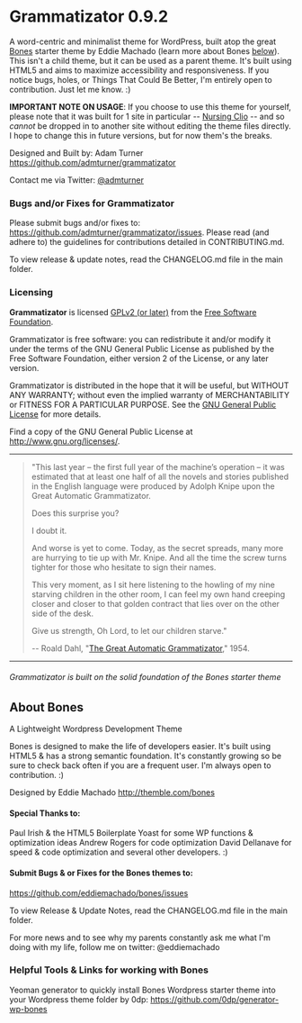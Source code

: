 # Grammatizator 0.9.2

A word-centric and minimalist theme for WordPress, built atop the great [Bones](http://themble.com/bones) starter theme by Eddie Machado (learn more about Bones [below](#about-bones)). This isn't a child theme, but it can be used as a parent theme. It's built using HTML5 and aims to maximize accessibility and responsiveness. If you notice bugs, holes, or Things That Could Be Better, I'm entirely open to contribution. Just let me know. :)

**IMPORTANT NOTE ON USAGE**: If you choose to use this theme for yourself, please note that it was built for 1 site in particular -- [Nursing Clio](https://nursgingclio.org/) -- and so *cannot* be dropped in to another site without editing the theme files directly. I hope to change this in future versions, but for now them's the breaks.

Designed and Built by: Adam Turner
<https://github.com/admturner/grammatizator>

Contact me via Twitter: [@admturner](https://twitter.com/admturner)

### Bugs and/or Fixes for Grammatizator

Please submit bugs and/or fixes to: <https://github.com/admturner/grammatizator/issues>. Please read (and adhere to) the guidelines for contributions detailed in CONTRIBUTING.md.

To view release & update notes, read the CHANGELOG.md file in the main folder.

### Licensing

**Grammatizator** is licensed [GPLv2 (or later)](https://wordpress.org/about/gpl/) from the [Free Software Foundation](http://www.fsf.org/).

Grammatizator is free software: you can redistribute it and/or modify it under the terms of the GNU General Public License as published by the Free Software Foundation, either version 2 of the License, or any later version.

Grammatizator is distributed in the hope that it will be useful, but WITHOUT ANY WARRANTY; without even the implied warranty of MERCHANTABILITY or FITNESS FOR A PARTICULAR PURPOSE.  See the [GNU General Public License](http://www.gnu.org/licenses/gpl.html) for more details.

Find a copy of the GNU General Public License at <http://www.gnu.org/licenses/>.

---

> "This last year – the first full year of the machine’s operation –
> it was estimated that at least one half of all the novels and
> stories published in the English language were produced by Adolph
> Knipe upon the Great Automatic Grammatizator.
>
> Does this surprise you?
>   
> I doubt it.
>
> And worse is yet to come. Today, as the secret spreads, many more
> are hurrying to tie up with Mr. Knipe. And all the time the screw
> turns tighter for those who hesitate to sign their names.
>
> This very moment, as I sit here listening to the howling of my
> nine starving children in the other room, I can feel my own hand
> creeping closer and closer to that golden contract that lies over
> on the other side of the desk.
>
> Give us strength, Oh Lord, to let our children starve."
>
> -- Roald Dahl, "[The Great Automatic Grammatizator](http://en.wikipedia.org/wiki/The_Great_Automatic_Grammatizator)," 1954.


*********************************************************************

###### Grammatizator is built on the solid foundation of the Bones starter theme

## About Bones

A Lightweight Wordpress Development Theme

Bones is designed to make the life of developers easier. It's built using HTML5 & has a strong semantic foundation. It's constantly growing so be sure to check back often if you are a frequent user. I'm always open to contribution. :)

Designed by Eddie Machado
http://themble.com/bones

#### Special Thanks to:
Paul Irish & the HTML5 Boilerplate
Yoast for some WP functions & optimization ideas
Andrew Rogers for code optimization
David Dellanave for speed & code optimization
and several other developers. :)

#### Submit Bugs & or Fixes for the Bones themes to:
https://github.com/eddiemachado/bones/issues

To view Release & Update Notes, read the CHANGELOG.md file in the main folder.

For more news and to see why my parents constantly ask me what I'm
doing with my life, follow me on twitter: @eddiemachado

### Helpful Tools & Links for working with Bones

Yeoman generator to quickly install Bones Wordpress starter theme into your Wordpress theme folder by 0dp: https://github.com/0dp/generator-wp-bones
